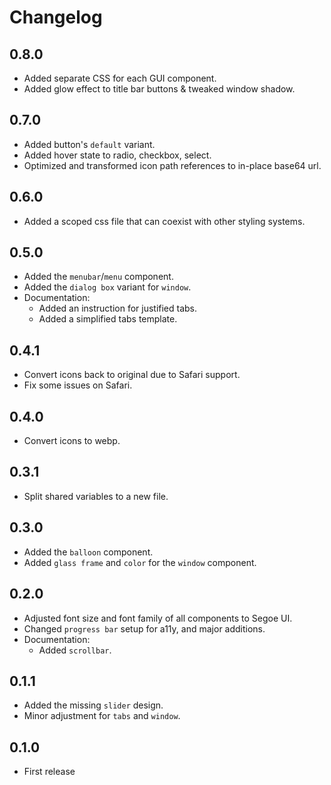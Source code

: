 # Changelog

## 0.8.0

* Added separate CSS for each GUI component.
* Added glow effect to title bar buttons & tweaked window shadow.

## 0.7.0

* Added button's `default` variant.
* Added hover state to radio, checkbox, select.
* Optimized and transformed icon path references to in-place base64 url.

## 0.6.0

* Added a scoped css file that can coexist with other styling systems.

## 0.5.0

* Added the `menubar`/`menu` component.
* Added the `dialog box` variant for `window`.
* Documentation:
  * Added an instruction for justified tabs.
  * Added a simplified tabs template.

## 0.4.1

* Convert icons back to original due to Safari support.
* Fix some issues on Safari.

## 0.4.0

* Convert icons to webp.

## 0.3.1

* Split shared variables to a new file.

## 0.3.0

* Added the `balloon` component.
* Added `glass frame` and `color` for the `window` component.

## 0.2.0

* Adjusted font size and font family of all components to Segoe UI.
* Changed `progress bar` setup for a11y, and major additions.
* Documentation:
  * Added `scrollbar`.

## 0.1.1

* Added the missing `slider` design.
* Minor adjustment for `tabs` and `window`.

## 0.1.0

* First release
